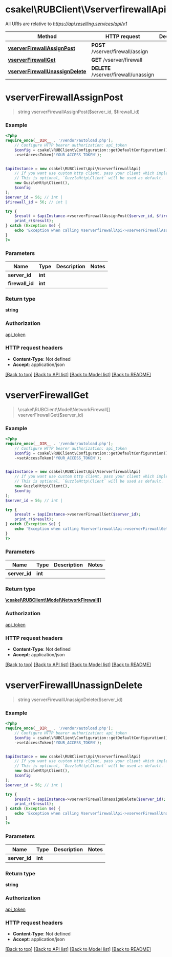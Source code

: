 # csakel\RUBClient\VserverfirewallApi

All URIs are relative to *https://api.reselling.services/api/v1*

Method | HTTP request | Description
------------- | ------------- | -------------
[**vserverFirewallAssignPost**](VserverfirewallApi.md#vserverfirewallassignpost) | **POST** /vserver/firewall/assign | 
[**vserverFirewallGet**](VserverfirewallApi.md#vserverfirewallget) | **GET** /vserver/firewall | 
[**vserverFirewallUnassignDelete**](VserverfirewallApi.md#vserverfirewallunassigndelete) | **DELETE** /vserver/firewall/unassign | 

# **vserverFirewallAssignPost**
> string vserverFirewallAssignPost($server_id, $firewall_id)



### Example
```php
<?php
require_once(__DIR__ . '/vendor/autoload.php');
    // Configure HTTP bearer authorization: api_token
    $config = csakel\RUBClient\Configuration::getDefaultConfiguration()
    ->setAccessToken('YOUR_ACCESS_TOKEN');


$apiInstance = new csakel\RUBClient\Api\VserverfirewallApi(
    // If you want use custom http client, pass your client which implements `GuzzleHttp\ClientInterface`.
    // This is optional, `GuzzleHttp\Client` will be used as default.
    new GuzzleHttp\Client(),
    $config
);
$server_id = 56; // int | 
$firewall_id = 56; // int | 

try {
    $result = $apiInstance->vserverFirewallAssignPost($server_id, $firewall_id);
    print_r($result);
} catch (Exception $e) {
    echo 'Exception when calling VserverfirewallApi->vserverFirewallAssignPost: ', $e->getMessage(), PHP_EOL;
}
?>
```

### Parameters

Name | Type | Description  | Notes
------------- | ------------- | ------------- | -------------
 **server_id** | **int**|  |
 **firewall_id** | **int**|  |

### Return type

**string**

### Authorization

[api_token](../../README.md#api_token)

### HTTP request headers

 - **Content-Type**: Not defined
 - **Accept**: application/json

[[Back to top]](#) [[Back to API list]](../../README.md#documentation-for-api-endpoints) [[Back to Model list]](../../README.md#documentation-for-models) [[Back to README]](../../README.md)

# **vserverFirewallGet**
> \csakel\RUBClient\Model\NetworkFirewall[] vserverFirewallGet($server_id)



### Example
```php
<?php
require_once(__DIR__ . '/vendor/autoload.php');
    // Configure HTTP bearer authorization: api_token
    $config = csakel\RUBClient\Configuration::getDefaultConfiguration()
    ->setAccessToken('YOUR_ACCESS_TOKEN');


$apiInstance = new csakel\RUBClient\Api\VserverfirewallApi(
    // If you want use custom http client, pass your client which implements `GuzzleHttp\ClientInterface`.
    // This is optional, `GuzzleHttp\Client` will be used as default.
    new GuzzleHttp\Client(),
    $config
);
$server_id = 56; // int | 

try {
    $result = $apiInstance->vserverFirewallGet($server_id);
    print_r($result);
} catch (Exception $e) {
    echo 'Exception when calling VserverfirewallApi->vserverFirewallGet: ', $e->getMessage(), PHP_EOL;
}
?>
```

### Parameters

Name | Type | Description  | Notes
------------- | ------------- | ------------- | -------------
 **server_id** | **int**|  |

### Return type

[**\csakel\RUBClient\Model\NetworkFirewall[]**](../Model/NetworkFirewall.md)

### Authorization

[api_token](../../README.md#api_token)

### HTTP request headers

 - **Content-Type**: Not defined
 - **Accept**: application/json

[[Back to top]](#) [[Back to API list]](../../README.md#documentation-for-api-endpoints) [[Back to Model list]](../../README.md#documentation-for-models) [[Back to README]](../../README.md)

# **vserverFirewallUnassignDelete**
> string vserverFirewallUnassignDelete($server_id)



### Example
```php
<?php
require_once(__DIR__ . '/vendor/autoload.php');
    // Configure HTTP bearer authorization: api_token
    $config = csakel\RUBClient\Configuration::getDefaultConfiguration()
    ->setAccessToken('YOUR_ACCESS_TOKEN');


$apiInstance = new csakel\RUBClient\Api\VserverfirewallApi(
    // If you want use custom http client, pass your client which implements `GuzzleHttp\ClientInterface`.
    // This is optional, `GuzzleHttp\Client` will be used as default.
    new GuzzleHttp\Client(),
    $config
);
$server_id = 56; // int | 

try {
    $result = $apiInstance->vserverFirewallUnassignDelete($server_id);
    print_r($result);
} catch (Exception $e) {
    echo 'Exception when calling VserverfirewallApi->vserverFirewallUnassignDelete: ', $e->getMessage(), PHP_EOL;
}
?>
```

### Parameters

Name | Type | Description  | Notes
------------- | ------------- | ------------- | -------------
 **server_id** | **int**|  |

### Return type

**string**

### Authorization

[api_token](../../README.md#api_token)

### HTTP request headers

 - **Content-Type**: Not defined
 - **Accept**: application/json

[[Back to top]](#) [[Back to API list]](../../README.md#documentation-for-api-endpoints) [[Back to Model list]](../../README.md#documentation-for-models) [[Back to README]](../../README.md)

